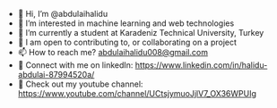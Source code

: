 - 👋 Hi, I’m @abdulaihalidu
- 👀 I’m interested in machine learning and web technologies 
- 🌱 I’m currently a student at Karadeniz Technical University, Turkey 
- 💞️ I am open to contributing to, or collaborating on a project 
- 📫 How to reach me? abdulaihalidu008@gmail.com
- 👔 Connect with me on linkedIn: https://www.linkedin.com/in/halidu-abdulai-87994520a/
- 👑 Check out my youtube channel: https://www.youtube.com/channel/UCtsjymuoJjlV7_OX36WPUIg

<!---
abdulaihalidu/abdulaihalidu is a ✨ special ✨ repository because its `README.md` (this file) appears on your GitHub profile.
You can click the Preview link to take a look at your changes.
--->
